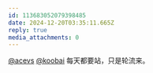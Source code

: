```yaml
---
id: 113683052079398485
date: 2024-12-20T03:35:11.665Z
reply: true
media_attachments: 0
---
```


[@acevs](https://mastodon.social/@acevs) [@koobai](https://mastodon.social/@koobai) 每天都要站，只是轮流来。


